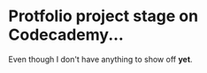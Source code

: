 Protfolio project  stage on Codecademy...
===

Even though I don't have anything to show off **yet**.
